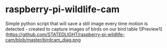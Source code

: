 # raspberry-pi-wildlife-cam
Simple python script that will save a still image every time motion is detected - created to capture images of birds on our bird table
![Preview1](https://github.com/STATEDLIGHT/raspberry-pi-wildlife-cam/blob/master/birdcam_diag.png
